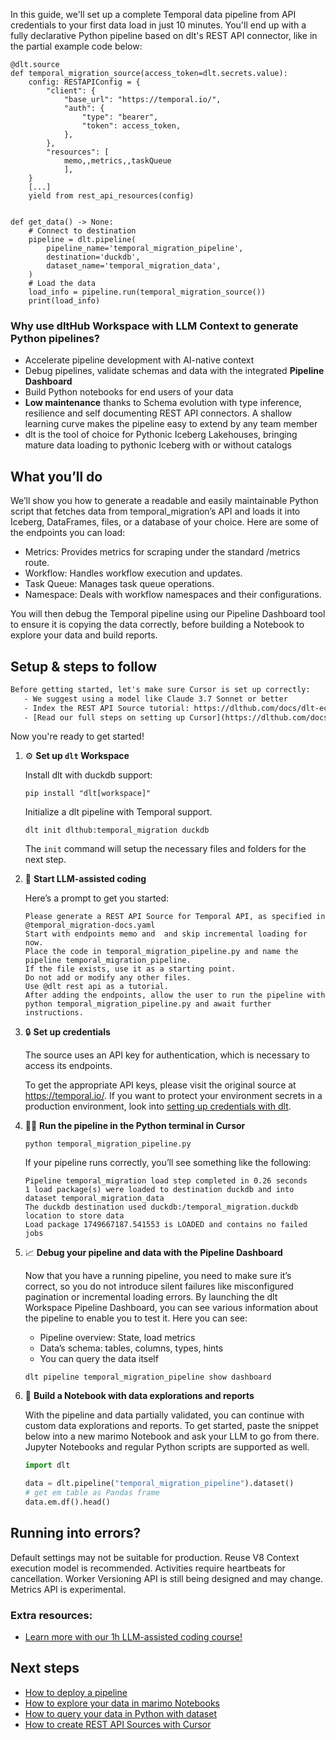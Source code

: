 In this guide, we'll set up a complete Temporal data pipeline from API credentials to your first data load in just 10 minutes. You'll end up with a fully declarative Python pipeline based on dlt's REST API connector, like in the partial example code below:

```python-outcome
@dlt.source
def temporal_migration_source(access_token=dlt.secrets.value):
    config: RESTAPIConfig = {
        "client": {
            "base_url": "https://temporal.io/",
            "auth": {
                "type": "bearer",
                "token": access_token,
            },
        },
        "resources": [
            memo,,metrics,,taskQueue
            ],
    }
    [...]
    yield from rest_api_resources(config)


def get_data() -> None:
    # Connect to destination
    pipeline = dlt.pipeline(
        pipeline_name='temporal_migration_pipeline',
        destination='duckdb',
        dataset_name='temporal_migration_data', 
    )
    # Load the data
    load_info = pipeline.run(temporal_migration_source())
    print(load_info) 
```

### Why use dltHub Workspace with LLM Context to generate Python pipelines?

- Accelerate pipeline development with AI-native context
- Debug pipelines, validate schemas and data with the integrated **Pipeline Dashboard**
- Build Python notebooks for end users of your data
- **Low maintenance** thanks to Schema evolution with type inference, resilience and self documenting REST API connectors. A shallow learning curve makes the pipeline easy to extend by any team member
- dlt is the tool of choice for Pythonic Iceberg Lakehouses, bringing mature data loading to pythonic Iceberg with or without catalogs

## What you’ll do

We’ll show you how to generate a readable and easily maintainable Python script that fetches data from temporal_migration’s API and loads it into Iceberg, DataFrames, files, or a database of your choice. Here are some of the endpoints you can load:

- Metrics: Provides metrics for scraping under the standard /metrics route.
- Workflow: Handles workflow execution and updates.
- Task Queue: Manages task queue operations.
- Namespace: Deals with workflow namespaces and their configurations.

You will then debug the Temporal pipeline using our Pipeline Dashboard tool to ensure it is copying the data correctly, before building a Notebook to explore your data and build reports.

## Setup & steps to follow

```default
Before getting started, let's make sure Cursor is set up correctly:
   - We suggest using a model like Claude 3.7 Sonnet or better
   - Index the REST API Source tutorial: https://dlthub.com/docs/dlt-ecosystem/verified-sources/rest_api/ and add it to context as **@dlt rest api**
   - [Read our full steps on setting up Cursor](https://dlthub.com/docs/dlt-ecosystem/llm-tooling/cursor-restapi#23-configuring-cursor-with-documentation)
```

Now you're ready to get started!

1. ⚙️ **Set up `dlt` Workspace**
    
    Install dlt with duckdb support:
    ```shell
    pip install "dlt[workspace]"
    ```

    Initialize a dlt pipeline with Temporal support.
    ```shell
    dlt init dlthub:temporal_migration duckdb
    ```

    The `init` command will setup the necessary files and folders for the next step.
    
2. 🤠 **Start LLM-assisted coding**
    
    Here’s a prompt to get you started:
    
    ```prompt
    Please generate a REST API Source for Temporal API, as specified in @temporal_migration-docs.yaml 
    Start with endpoints memo and  and skip incremental loading for now. 
    Place the code in temporal_migration_pipeline.py and name the pipeline temporal_migration_pipeline. 
    If the file exists, use it as a starting point. 
    Do not add or modify any other files. 
    Use @dlt rest api as a tutorial. 
    After adding the endpoints, allow the user to run the pipeline with python temporal_migration_pipeline.py and await further instructions.
    ```

    
3. 🔒 **Set up credentials** 
    
    The source uses an API key for authentication, which is necessary to access its endpoints.
    
    To get the appropriate API keys, please visit the original source at https://temporal.io/.
    If you want to protect your environment secrets in a production environment, look into [setting up credentials with dlt](https://dlthub.com/docs/walkthroughs/add_credentials).
    
4. 🏃‍♀️ **Run the pipeline in the Python terminal in Cursor**
    
    ```shell
    python temporal_migration_pipeline.py
    ```
    
    If your pipeline runs correctly, you’ll see something like the following:
    
    ```shell
    Pipeline temporal_migration load step completed in 0.26 seconds
    1 load package(s) were loaded to destination duckdb and into dataset temporal_migration_data
    The duckdb destination used duckdb:/temporal_migration.duckdb location to store data
    Load package 1749667187.541553 is LOADED and contains no failed jobs
    ```
    
5. 📈 **Debug your pipeline and data with the Pipeline Dashboard**

    Now that you have a running pipeline, you need to make sure it’s correct, so you do not introduce silent failures like misconfigured pagination or incremental loading errors. By launching the dlt Workspace Pipeline Dashboard, you can see various information about the pipeline to enable you to test it. Here you can see:
    - Pipeline overview: State, load metrics
    - Data’s schema: tables, columns, types, hints
    - You can query the data itself
    
    ```shell
    dlt pipeline temporal_migration_pipeline show dashboard
    ```
    
6. 🐍 **Build a Notebook with data explorations and reports**

    With the pipeline and data partially validated, you can continue with custom data explorations and reports. To get started, paste the snippet below into a new marimo Notebook and ask your LLM to go from there. Jupyter Notebooks and regular Python scripts are supported as well.

    
    ```python
    import dlt

   data = dlt.pipeline("temporal_migration_pipeline").dataset()
   # get em table as Pandas frame
   data.em.df().head()
    ```

## Running into errors?

Default settings may not be suitable for production. Reuse V8 Context execution model is recommended. Activities require heartbeats for cancellation. Worker Versioning API is still being designed and may change. Metrics API is experimental.

### Extra resources:

- [Learn more with our 1h LLM-assisted coding course!](https://www.youtube.com/watch?v=GGid70rnJuM)

## Next steps

- [How to deploy a pipeline](https://dlthub.com/docs/walkthroughs/deploy-a-pipeline)
- [How to explore your data in marimo Notebooks](https://dlthub.com/docs/general-usage/dataset-access/marimo)
- [How to query your data in Python with dataset](https://dlthub.com/docs/general-usage/dataset-access/dataset)
- [How to create REST API Sources with Cursor](https://dlthub.com/docs/dlt-ecosystem/llm-tooling/cursor-restapi)
